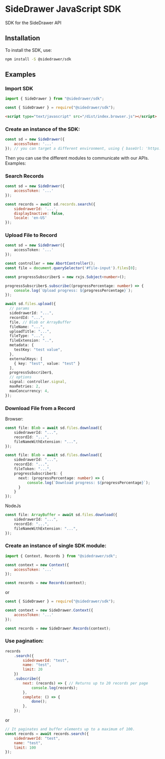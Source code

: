 # SideDrawer JavaScript SDK

SDK for the SideDrawer API

## Installation

To install the SDK, use:

```bash
npm install -S @sidedrawer/sdk
```

## Examples

### Import SDK

```javascript
import { SideDrawer } from "@sidedrawer/sdk";
```

```javascript
const { SideDrawer } = require("@sidedrawer/sdk");
```

```html
<script type="text/javascript" src="/dist/index.browser.js"></script>
```


### Create an instance of the SDK:

```javascript
const sd = new SideDrawer({
    accessToken: '...'
}); // you can target a different environment, using { baseUrl: 'https://...' }
```

Then you can use the different modules to communicate with our APIs. Examples:


### Search Records

```javascript
const sd = new SideDrawer({
    accessToken: '...'
});

const records = await sd.records.search({
    sidedrawerId: '...',
    displayInactive: false,
    locale: 'en-US'
});
```

### Upload File to Record

```typescript
const sd = new SideDrawer({
    accessToken: '...'
});

const controller = new AbortController();
const file = document.querySelector('#file-input').files[0];

const progressSubscriber$ = new rxjs.Subject<number>();

progressSubscriber$.subscribe((progressPercentage: number) => {
    console.log(`Upload progress: ${progressPercentage}`);
});

await sd.files.upload({
  // params
  sidedrawerId: "...",
  recordId: "...",
  file, // Blob or ArrayBuffer
  fileName: "...",
  uploadTitle: "...",
  fileType: "...",
  fileExtension: "..",
  metadata: {
    testKey: "test value",
  },
  externalKeys: [
    { key: "test", value: "test" }
  ],
  progressSubscriber$,
  // options
  signal: controller.signal,
  maxRetries: 2,
  maxConcurrency: 4,
});
```

### Download File from a Record

Browser:

```typescript
const file: Blob = await sd.files.download({
    sidedrawerId: "...",
    recordId: "...",
    fileNameWithExtension: "...",
});

const file: Blob = await sd.files.download({
    sidedrawerId: "...",
    recordId: "...",
    fileToken: "...",
    progressSubscriber$: {
      next: (progressPercentage: number) => {
          console.log(`Download progress: ${progressPercentage}`);
      }
    }
});
```

NodeJs

```typescript
const file: ArrayBuffer = await sd.files.download({
    sidedrawerId: "...",
    recordId: "...",
    fileNameWithExtension: "...",
});
```

### Create an instance of single SDK module:

```javascript
import { Context, Records } from "@sidedrawer/sdk";

const context = new Context({
    accessToken: '...'
});

const records = new Records(context);
```

or

```javascript
const { SideDrawer } = require("@sidedrawer/sdk");

const context = new SideDrawer.Context({
    accessToken: '...'
});

const records = new SideDrawer.Records(context);
```

### Use pagination:

```javascript
records
    .search({
        sidedrawerId: "test",
        name: "test",
        limit: 20
    })
    .subscribe({
        next: (records) => { // Returns up to 20 records per page
            console.log(records);
        },
        complete: () => {
            done();
        },
    });
```

or

```javascript
// It paginates and buffer elements up to a maximum of 100.
const records = await records.search({
    sidedrawerId: "test",
    name: "test",
    limit: 100
});
```